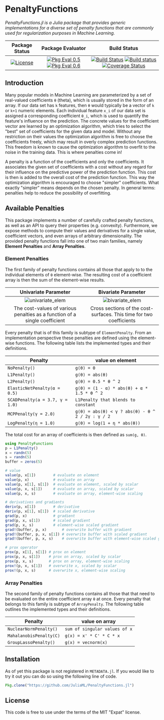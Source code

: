 # PenaltyFunctions

_PenaltyFunctions.jl is a Julia package that provides generic
implementations for a diverse set of penalty functions that are
commonly used for regularization purposes in Machine Learning._

| **Package Status** | **Package Evaluator** | **Build Status** |
|:------------------:|:---------------------:|:----------------:|
| [![License](http://img.shields.io/badge/license-MIT-brightgreen.svg?style=flat)](LICENSE.md) | [![Pkg Eval 0.5](http://pkg.julialang.org/badges/PenaltyFunctions_0.5.svg)](http://pkg.julialang.org/?pkg=PenaltyFunctions) [![Pkg Eval 0.6](http://pkg.julialang.org/badges/PenaltyFunctions_0.6.svg)](http://pkg.julialang.org/?pkg=PenaltyFunctions) | [![Build Status](https://travis-ci.org/JuliaML/PenaltyFunctions.jl.svg?branch=master)](https://travis-ci.org/JuliaML/PenaltyFunctions.jl) [![Build status](https://ci.appveyor.com/api/projects/status/7fcsct29x3m6f4n1?svg=true)](https://ci.appveyor.com/project/Evizero/penaltyfunctions-jl) [![Coverage Status](https://coveralls.io/repos/github/JuliaML/PenaltyFunctions.jl/badge.svg?branch=josh)](https://coveralls.io/github/JuliaML/PenaltyFunctions.jl?branch=josh) |

## Introduction

Many popular models in Machine Learning are parameterized by a
set of real-valued coefficients `θ` (theta), which is usually
stored in the form of an array. If our data set has `k` features,
then `θ` would typically be a vector of `k` or `k+1` numeric
elements. Each individual feature `x_i` of our data set is
assigned a corresponding coefficient `θ_i`, which is used to
quantify the feature's influence on the prediction. The concrete
values for the coefficient vector are learned by an optimization
algorithm, which tries to select the "best" set of coefficients
for the given data and model. Without any restriction on their
values the optimization algorithm is free to choose the
coefficients freely, which may result in overly complex
prediction functions. This freedom is known to cause the
optimization algorithm to overfit to the noise in the training
data. This is where penalties come in!

A penalty is a function of the coefficients and only the
coefficients. It associates the given set of coefficients with a
cost without any regard for their influence on the predictive
power of the prediction function. This cost is then is added to
the overall cost of the prediction function. This way the
optimization algorithm is encouraged to choose "simpler"
coefficients. What exactly "simpler" means depends on the chosen
penalty. In general terms: penalties help to reduce the
possibility of overfitting.

## Available Penalties

This package implements a number of carefully crafted penalty
functions, as well as an API to query their properties (e.g.
convexity). Furthermore, we expose methods to compute their
values and derivatives for a single value, coefficient vectors,
and even arrays of arbitrary dimensionality. The provided penalty
functions fall into one of two main families, namely **Element
Penalties** and **Array Penalties**.

### Element Penalties

The first family of penalty functions contains all those that
apply to to the individual elements of `θ` element-wise. The
resulting cost of a coefficient array is then the sum of the
element-wise results.

**Univariate Parameter** | **Bivariate Parameter**
:-----------------------:|:-----------------------:
![univariate_elem](https://rawgithub.com/JuliaML/FileStorage/master/PenaltyFunctions/univariate.svg) | ![bivariate_elem](https://rawgithub.com/JuliaML/FileStorage/master/PenaltyFunctions/bivariate.svg)
The cost-values of various penalties as a function of a single coefficient | Cross sections of the cost-surfaces. This time for two coefficients

Every penalty that is of this family is subtype of
`ElementPenalty`. From an implementation perspective these
penalties are defined using the element-wise functions. The
following table lists the implemented types and their
definitions.

Penalty       | value on element
--------------|-----------------
`NoPenalty()` | `g(θ) = 0`
`L1Penalty()` | `g(θ) = abs(θ)`
`L2Penalty()` | `g(θ) = 0.5 * θ ^ 2`
`ElasticNetPenalty(α = 0.5)` | `g(θ) = (1 - α) * abs(θ) + α * 1.5 * θ ^ 2`
`SCADPenalty(a = 3.7, γ = 1.0)` | `L1Penalty that blends to constant`
`MCPPenalty(γ = 2.0)` | `g(θ) = abs(θ) < γ ? abs(θ) - θ ^ 2 / 2γ : γ / 2`
`LogPenalty(η = 1.0)` | `g(θ) = log(1 + η * abs(θ))`

The total cost for an array of coefficients is then defined as
`sum(g, θ)`.

```julia
using PenaltyFunctions
p = L1Penalty()
x = randn(5)
s = randn(5)
buffer = zeros(5)

# value
value(p, x[1])        # evaluate on element
value(p, x)           # evaluate on array
value(p, x[1], s[1])  # evaluate on element, scaled by scalar
value(p, x, s[1])     # evaluate on array, scaled by scalar
value(p, x, s)        # evaluate on array, element-wise scaling

# derivatives and gradients
deriv(p, x[1])        # derivative
deriv(p, x[1], s[1])  # scaled derivative
grad(p, x)            # gradient
grad(p, x, s[1])      # scaled gradient
grad(p, x, s)         # element-wise scaled gradient
grad!(buffer, p, x)       # overwrite buffer with gradient
grad!(buffer, p, x, s[1]) # overwrite buffer with scaled gradient
grad!(buffer, p, x, s)    # overwrite buffer with element-wise scaled gradient

# prox operator
prox(p, x[1], s[1]) # prox on element
prox(p, x, s[1])    # prox on array, scaled by scalar
prox(p, x, s)       # prox on array, element-wise scaling
prox!(p, x, s[1])   # overwrite x, scaled by scalar
prox!(p, x, s)      # overwrite x, element-wise scaling
```

### Array Penalties

The second family of penalty functions contains all those that
that need to be evaluated on the entire coefficient array `θ` at
once. Every penalty that belongs to this family is subtype of
`ArrayPenalty`. The following table outlines the implemented
types and their definitions.

Penalty                | value on array
-----------------------|-----------------
`NuclearNormPenalty()` | `sum of singular values of x`
`MahalanobisPenalty(C)`| `g(x) = x' * C' * C * x`
`GroupLassoPenalty()`  | `g(x) = vecnorm(x)`

## Installation

As of yet this package is not registered in `METADATA.jl`. If you
would like to try it out you can do so using the following line
of code.

```julia
Pkg.clone("https://github.com/JuliaML/PenaltyFunctions.jl")
```

## License

This code is free to use under the terms of the MIT "Expat" license.

